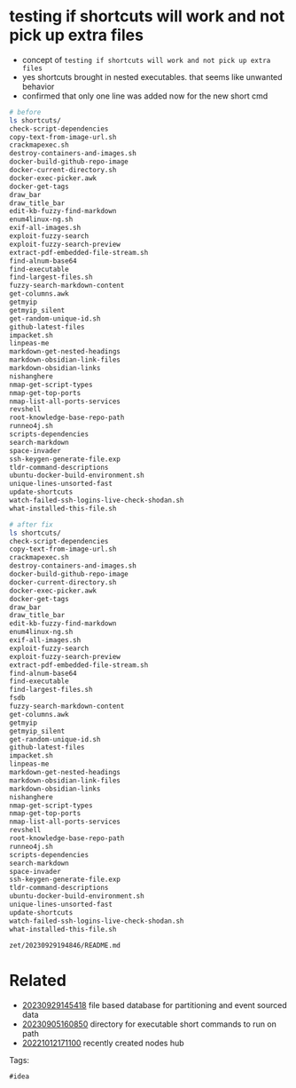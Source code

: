 # testing if shortcuts will work and not pick up extra files

- concept of `testing if shortcuts will work and not pick up extra files`
- yes shortcuts brought in nested executables. that seems like unwanted behavior
- confirmed that only one line was added now for the new short cmd

```bash
# before
ls shortcuts/
check-script-dependencies
copy-text-from-image-url.sh
crackmapexec.sh
destroy-containers-and-images.sh
docker-build-github-repo-image
docker-current-directory.sh
docker-exec-picker.awk
docker-get-tags
draw_bar
draw_title_bar
edit-kb-fuzzy-find-markdown
enum4linux-ng.sh
exif-all-images.sh
exploit-fuzzy-search
exploit-fuzzy-search-preview
extract-pdf-embedded-file-stream.sh
find-alnum-base64
find-executable
find-largest-files.sh
fuzzy-search-markdown-content
get-columns.awk
getmyip
getmyip_silent
get-random-unique-id.sh
github-latest-files
impacket.sh
linpeas-me
markdown-get-nested-headings
markdown-obsidian-link-files
markdown-obsidian-links
nishanghere
nmap-get-script-types
nmap-get-top-ports
nmap-list-all-ports-services
revshell
root-knowledge-base-repo-path
runneo4j.sh
scripts-dependencies
search-markdown
space-invader
ssh-keygen-generate-file.exp
tldr-command-descriptions
ubuntu-docker-build-environment.sh
unique-lines-unsorted-fast
update-shortcuts
watch-failed-ssh-logins-live-check-shodan.sh
what-installed-this-file.sh

# after fix
ls shortcuts/
check-script-dependencies
copy-text-from-image-url.sh
crackmapexec.sh
destroy-containers-and-images.sh
docker-build-github-repo-image
docker-current-directory.sh
docker-exec-picker.awk
docker-get-tags
draw_bar
draw_title_bar
edit-kb-fuzzy-find-markdown
enum4linux-ng.sh
exif-all-images.sh
exploit-fuzzy-search
exploit-fuzzy-search-preview
extract-pdf-embedded-file-stream.sh
find-alnum-base64
find-executable
find-largest-files.sh
fsdb
fuzzy-search-markdown-content
get-columns.awk
getmyip
getmyip_silent
get-random-unique-id.sh
github-latest-files
impacket.sh
linpeas-me
markdown-get-nested-headings
markdown-obsidian-link-files
markdown-obsidian-links
nishanghere
nmap-get-script-types
nmap-get-top-ports
nmap-list-all-ports-services
revshell
root-knowledge-base-repo-path
runneo4j.sh
scripts-dependencies
search-markdown
space-invader
ssh-keygen-generate-file.exp
tldr-command-descriptions
ubuntu-docker-build-environment.sh
unique-lines-unsorted-fast
update-shortcuts
watch-failed-ssh-logins-live-check-shodan.sh
what-installed-this-file.sh

```

` zet/20230929194846/README.md `

# Related

- [20230929145418](/zet/20230929145418/README.md) file based database for partitioning and event sourced data
- [20230905160850](/zet/20230905160850/README.md) directory for executable short commands to run on path
- [20221012171100](/zet/20221012171100/README.md) recently created nodes hub

Tags:

    #idea
